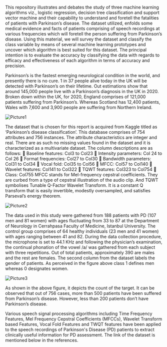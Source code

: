 This repository illustrates and debates the study of three machine learning algorithms viz., logistic regression, decision tree classification and support vector machine and their capability to understand and foretell the fatalities of patients with Parkinson’s disease. The dataset utilized, enfolds some medical evidence and facts of patients comprising of speech recordings at various frequencies which will foretell the person suffering from Parkinson’s disease. Using this material, we will survey the dataset and classify the class variable by means of several machine learning prototypes and uncover which algorithm is best suited for this dataset. The principal intention is to evaluate the accuracy by classifying the data with regards to efficacy and effectiveness of each algorithm in terms of accuracy and precision.

Parkinson’s is the fastest emerging neurological condition in the world, and presently there is no cure. 1 in 37 people alive today in the UK will be detected with Parkinson’s on their lifetime. Out estimations show that around 145,000 people live with a Parkinson’s diagnosis in the UK in 2020. Broken down within the UK, for 2020, England comprises of 121,000 patients suffering from Parkinson’s. Whereas Scotland has 12,400 patients, Wales with 7,600 and 3,900 people are suffering from Northern Ireland. 

![Picture1](https://user-images.githubusercontent.com/84669433/161253606-67684143-6b4b-4e80-b596-986960692150.jpg)

The dataset that is chosen for this report is acquired from Kaggle titled as ‘Parkinson’s disease classification’. This database comprises of 754 attributes and 756 instances. The attribute characteristics are integer and real. There are as such no missing values found in the dataset and it is characterized as a multivariate dataset. The column descriptions are as follows:
	Baseline features: Col3 to Col23
	Intensity parameters: Col 24 to Col 26
	Format frequencies: Col27 to Col30
	Bandwidth parameters: Col31 to Col34
	Vocal fold: Col35 to Col56
	MFCC: Col57 to Col140
	Wavelet features: Col141 to Col322
	TQWT features: Col323 to Col754
	Class: Col755
MFCC stands for Mel-frequency cepstral coefficients. They are curbed from a type of cepstral illustration of the audio clip. And TQWT symbolises Tunable Q-Factor Wavelet Transform. It is a constant Q transform that is easily invertible, modestly oversampled, and satisfies Parseval’s energy theorem.

![Picture2](https://user-images.githubusercontent.com/84669433/161253862-0e6ca40b-01d4-43ba-a6a7-9c07bad25b26.jpg)

The data used in this study were gathered from 188 patients with PD (107 men and 81 women) with ages fluctuating from 33 to 87 at the Department of Neurology in Cerrahpasa Faculty of Medicine, Istanbul University. The control group comprises of 64 healthy individuals (23 men and 41 women) with ages ranging between 41 and 82. 
During the data collection procedure, the microphone is set to 44.1 KHz and following the physician’s examination, the continual phonation of the vowel /a/ was gathered from each subject with three repetitions. Out of total patients, approximately 390 are males and the rest are females. The second column from the dataset labels the gender of patients. As perceived in the figure above class 1 defines men whereas 0 designates women.

![Picture3](https://user-images.githubusercontent.com/84669433/161254146-f2c15369-1b3d-43ed-bba1-145665331dd6.jpg)

As shown in the above figure, it depicts the count of the target. It can be observed that out of 756 cases, more than 500 patients have been suffered from Parkinson’s disease. However, less than 200 patients don’t have Parkinson’s disease.

Various speech signal processing algorithms including Time Frequency Features, Mel Frequency Cepstral Coefficients (MFCCs), Wavelet Transform based Features, Vocal Fold Features and TWQT features have been applied to the speech recordings of Parkinson's Disease (PD) patients to extract clinically useful information for PD assessment. The link of the dataset is mentioned below in the references.

